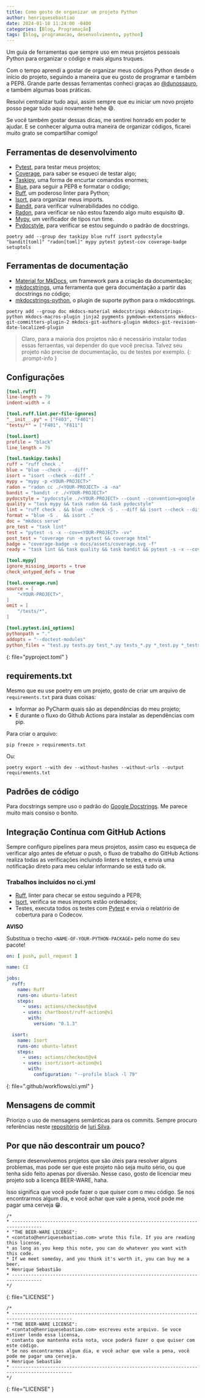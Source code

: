 ```yaml
---
title: Como gosto de organizar um projeto Python
author: henriquesebastiao
date: 2024-01-18 11:24:00 -0400
categories: [Blog, Programação]
tags: [blog, programacao, desenvolvimento, python]
---
```


Um guia de ferramentas que sempre uso em meus projetos pessoais Python para organizar o código e mais alguns truques.

Com o tempo aprendi a gostar de organizar meus códigos Python desde o início do projeto, seguindo a maneira que eu gosto de programar e também a PEP8. Grande parte dessas ferramentas conheci graças ao [@dunossauro](https://dunossauro.com/), e também algumas boas práticas.

Resolvi centralizar tudo aqui, assim sempre que eu iniciar um novo projeto posso pegar tudo aqui novamente hehe 😄.

Se você também gostar dessas dicas, me sentirei honrado em poder te ajudar. E se conhecer alguma outra maneira de organizar códigos, ficarei muito grato se compartilhar comigo!

## Ferramentas de desenvolvimento

- [Pytest](https://docs.pytest.org/), para testar meus projetos;
- [Coverage](https://coverage.readthedocs.io/), para saber se esqueci de testar algo;
- [Taskipy](https://github.com/taskipy/taskipy), uma forma de encurtar comandos enormes;
- [Blue](https://blue.readthedocs.io/en/latest/index.html), para seguir a PEP8 e formatar o código;
- [Ruff](https://docs.astral.sh/ruff/), um poderoso linter para Python;
- [Isort](https://pycqa.github.io/isort/), para organizar meus imports.
- [Bandit](https://bandit.readthedocs.io/), para verificar vulnerabilidades no código.
- [Radon](https://radon.readthedocs.io/), para verificar se não estou fazendo algo muito esquisito 😅.
- [Mypy](https://mypy.readthedocs.io/), um verificador de tipos run time.
- [Pydocstyle](https://www.pydocstyle.org/), para verificar se estou seguindo o padrão de docstrings.

```terminal
poetry add --group dev taskipy blue ruff isort pydocstyle "bandit[toml]" "radon[toml]" mypy pytest pytest-cov coverage-badge setuptols
```

## Ferramentas de documentação

- [Material for MkDocs](https://github.com/squidfunk/mkdocs-material/), um framework para a criação da documentação;
- [mkdocstrings](https://mkdocstrings.github.io/), uma ferramenta que gera documentação a partir das docstrings no código;
- [mkdocstrings-python](https://mkdocstrings.github.io/python/), o plugin de suporte python para o mkdocstrings.

```terminal
poetry add --group doc mkdocs-material mkdocstrings mkdocstrings-python mkdocs-macros-plugin jinja2 pygments pymdown-extensions mkdocs-git-committers-plugin-2 mkdocs-git-authors-plugin mkdocs-git-revision-date-localized-plugin
```

> Claro, para a maioria dos projetos não é necessário instalar todas essas ferraentas, vai depender do que você precisa. Talvez seu projeto não precise de documentação, ou de testes por exemplo.
{: .prompt-info }

## Configurações

```toml
[tool.ruff]
line-length = 79
indent-width = 4

[tool.ruff.lint.per-file-ignores]
"__init__.py" = ["F403", "F401"]
"tests/*" = ["F401", "F811"]

[tool.isort]
profile = "black"
line_length = 79

[tool.taskipy.tasks]
ruff = "ruff check ."
blue = "blue --check . --diff"
isort = "isort --check --diff ."
mypy = "mypy -p <YOUR-PROJECT>"
radon = "radon cc ./<YOUR-PROJECT> -a -na"
bandit = "bandit -r ./<YOUR-PROJECT>"
pydocstyle = "pydocstyle ./<YOUR-PROJECT> --count --convention=google --add-ignore=D100,D104,D105,D107"
quality = "task mypy && task radon && task pydocstyle"
lint = "ruff check . && blue --check -S . --diff && isort --check --diff ."
format = "blue -S .  && isort ."
doc = "mkdocs serve"
pre_test = "task lint"
test = "pytest -s -x --cov=<YOUR-PROJECT> -vv"
post_test = "coverage run -m pytest && coverage html"
badge = "coverage-badge -o docs/assets/coverage.svg -f"
ready = "task lint && task quality && task bandit && pytest -s -x --cov=<YOUR-PROJECT> -vv && coverage html && task export-requirements && task export-requirements-doc && task badge"

[tool.mypy]
ignore_missing_imports = true
check_untyped_defs = true

[tool.coverage.run]
source = [
    "<YOUR-PROJECT>",
]
omit = [
    "/tests/*",
]

[tool.pytest.ini_options]
pythonpath = "."
addopts = "--doctest-modules"
python_files = "test.py tests.py test_*.py tests_*.py *_test.py *_tests.py"
```
{: file="pyproject.toml" }

## requirements.txt

Mesmo que eu use poetry em um projeto, gosto de criar um arquivo de `requirements.txt` para duas coisas:

- Informar ao PyCharm quais são as dependências do meu projeto;
- E durante o fluxo do Github Actions para instalar as dependências com pip.

Para criar o arquivo:

```terminal
pip freeze > requirements.txt
```

Ou:

```terminal
poetry export --with dev --without-hashes --without-urls --output requirements.txt
```

## Padrões de código

Para docstrings sempre uso o padrão do [Google Docstrings](https://sphinxcontrib-napoleon.readthedocs.io/en/latest/example_google.html). Me parece muito mais consiso o bonito.

## Integração Contínua com GitHub Actions

Sempre configuro pipelines para meus projetos, assim caso eu esqueça de verificar algo antes de efetuar o push, o fluxo de trabalho do GitHub Actions realiza todas as verificações incluindo linters e testes, e envia uma notificação direto para meu celular informando se está tudo ok.

### Trabalhos incluídos no ci.yml

- [Ruff](https://docs.astral.sh/ruff/), linter para checar se estou seguindo a PEP8;
- [Isort](https://pycqa.github.io/isort/), verifica se meus imports estão ordenados;
- Testes, executa todos os testes com [Pytest](https://docs.pytest.org/) e envia o relatório de cobertura para o Codecov.

**AVISO**

Substitua o trecho `<NAME-OF-YOUR-PYTHON-PACKAGE>` pelo nome do seu pacote!

```yml
on: [ push, pull_request ]

name: CI

jobs:
  ruff:
    name: Ruff
    runs-on: ubuntu-latest
    steps:
      - uses: actions/checkout@v4
      - uses: chartboost/ruff-action@v1
        with:
          version: "0.1.3"

  isort:
    name: Isort
    runs-on: ubuntu-latest
    steps:
      - uses: actions/checkout@v4
      - uses: isort/isort-action@v1
        with:
          configuration: "--profile black -l 79"
```
{: file=".github/workflows/ci.yml" }

## Mensagens de commit

Priorizo o uso de mensagens semânticas para os commits. Sempre procuro referências neste [repositório](https://github.com/iuricode/padroes-de-commits) de [Iuri Silva](https://github.com/iuricode).

## Por que não descontrair um pouco?

Sempre desenvolvemos projetos que são úteis para resolver alguns problemas, mas pode ser que este projeto não seja muito sério, ou que tenha sido feito apenas por diversão. Nesse caso, gosto de licenciar meu projeto sob a licença BEER-WARE, haha.

Isso significa que você pode fazer o que quiser com o meu código. Se nos encontrarmos algum dia, e você achar que vale a pena, você pode me pagar uma cerveja 😁.

```
/*
* ---------------------------------------------------------------------------------
* "THE BEER-WARE LICENSE":
* <contato@henriquesebastiao.com> wrote this file. If you are reading this license,
* as long as you keep this note, you can do whatever you want with this code.
* If we meet someday, and you think it's worth it, you can buy me a beer.
* Henrique Sebastião
* ---------------------------------------------------------------------------------
*/
```
{: file="LICENSE" }


```
/*
* --------------------------------------------------------------------------------------------
* "THE BEER-WARE LICENSE":
* <contato@henriquesebastiao.com> escreveu este arquivo. Se voce estiver lendo essa licensa,
* contanto que mantenha esta nota, voce poderá fazer o que quiser com este código.
* Se nos encontrarmos algum dia, e você achar que vale a pena, você pode me pagar uma cerveja.
* Henrique Sebastião
* --------------------------------------------------------------------------------------------
*/
```
{: file="LICENSE" }
